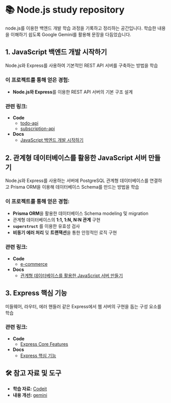 # 📚 Node.js study repository

node.js를 이용한 백엔드 개발 학습 과정을 기록하고 정리하는 공간입니다.
학습한 내용을 이해하기 쉽도록 Google Gemini를 활용해 문장을 다듬었습니다.

## 1. JavaScript 백엔드 개발 시작하기

Node.js와 Express를 사용하여 기본적인 REST API 서버를 구축하는 방법을 학습

### **이 프로젝트를 통해 얻은 경험:**

- **Node.js와 Express**를 이용한 REST API 서버의 기본 구조 설계

### **관련 링크**:

- **Code**
  - [todo-api](./node01-start-js-backend/todo-api/)
  - [subscription-api](./node01-start-js-backend/subscription-api/)
- **Docs**
  - [JavaScript 백엔드 개발 시작하기](./docs/1.%20JavaScript%20백엔드%20개발%20시작하기/)

## 2. 관계형 데이터베이스를 활용한 JavaScript 서버 만들기

Node.js와 Express를 사용하는 서버에 PostgreSQL 관계형 데이터베이스를 연결하고 Prisma ORM을 이용해 데이터베이스 Schema를 만드는 방법을 학습

### **이 프로젝트를 통해 얻은 경험:**

- **Prisma ORM**을 활용한 데이터베이스 Schema modeling 및 migration
- 관계형 데이터베이스의 **1:1, 1:N, N:N 관계** 구현
- **`superstruct`** 를 이용한 유효성 검사
- **비동기 에러 처리** 및 **트랜잭션**을 통한 안정적인 로직 구현

### **관련 링크**:

- **Code**
  - [e-commerce](./node02-js-rdb-server/e-commerce/)
- **Docs**
  - [관계형 데이터베이스를 활용한 JavaScript 서버 만들기](./docs/2.%20JavaScript%20서버%20with%20관계형%20DB/)

## 3. Express 핵심 기능

미들웨어, 라우터, 에러 핸들러 같은 Express에서 웹 서버의 구현을 돕는 구성 요소를 학습

### **관련 링크**:

- **Code**
  - [Express Core Features](./node03-express-core-features/)
- **Docs**
  - [Express 핵심 기능](./docs/3.%20Express%20핵심%20기능/)

## 🛠️ 참고 자료 및 도구

- **학습 자료:** [Codeit](https://www.codeit.kr/)
- **내용 개선:** [gemini](https://gemini.google.com/?hl=ko)
